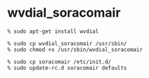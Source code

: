 # wvdial\_soracomair


```
% sudo apt-get install wvdial
```


```
% sudo cp wvdial_soracomair /usr/sbin/
% sudo chmod +x /usr/sbin/wvdial_soracomair

% sudo cp soracomair /etc/init.d/
% sudo update-rc.d soracomair defaults
```


